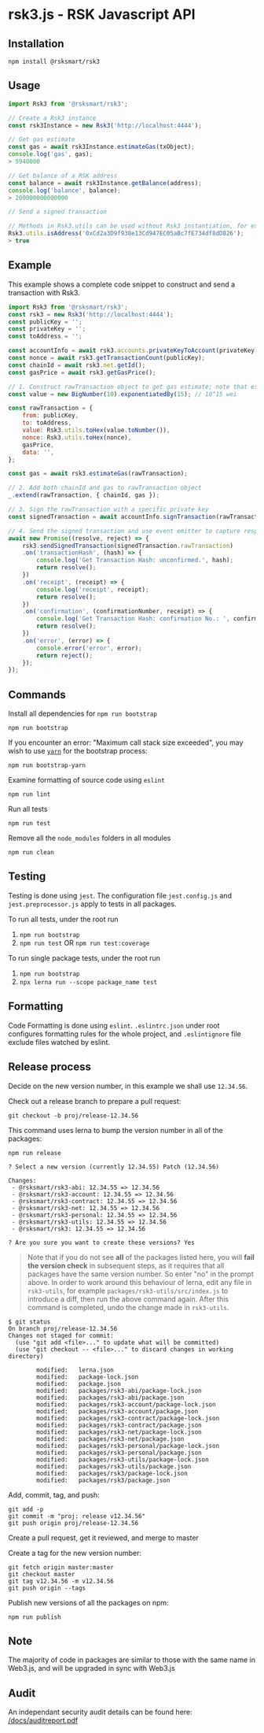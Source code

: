 # rsk3.js - RSK Javascript API

## Installation

```shell
npm install @rsksmart/rsk3
```

## Usage

```javascript
import Rsk3 from '@rsksmart/rsk3';

// Create a Rsk3 instance
const rsk3Instance = new Rsk3('http://localhost:4444');

// Get gas estimate
const gas = await rsk3Instance.estimateGas(txObject);
console.log('gas', gas);
> 5940000

// Get balance of a RSK address
const balance = await rsk3Instance.getBalance(address);
console.log('balance', balance);
> 200000000000000

// Send a signed transaction

// Methods in Rsk3.utils can be used without Rsk3 instantiation, for example
Rsk3.utils.isAddress('0xCd2a3D9f938e13Cd947EC05aBc7fE734df8dD826');
> true
```

## Example

This example shows a complete code snippet to construct and send a transaction with Rsk3.

```javascript
import Rsk3 from '@rsksmart/rsk3';
const rsk3 = new Rsk3('http://localhost:4444');
const publicKey = '';
const privateKey = '';
const toAddress = '';

const accountInfo = await rsk3.accounts.privateKeyToAccount(privateKey);
const nonce = await rsk3.getTransactionCount(publicKey);
const chainId = await rsk3.net.getId();
const gasPrice = await rsk3.getGasPrice();

// 1. Construct rawTransaction object to get gas estimate; note that estimateGas's parameter object can not include chainId
const value = new BigNumber(10).exponentiatedBy(15); // 10^15 wei

const rawTransaction = {
    from: publicKey,
    to: toAddress,
    value: Rsk3.utils.toHex(value.toNumber()),
    nonce: Rsk3.utils.toHex(nonce),
    gasPrice,
    data: '',
};

const gas = await rsk3.estimateGas(rawTransaction);

// 2. Add both chainId and gas to rawTransaction object
_.extend(rawTransaction, { chainId, gas });

// 3. Sign the rawTransaction with a specific private key
const signedTransaction = await accountInfo.signTransaction(rawTransaction, privateKey);

// 4. Send the signed transaction and use event emitter to capture response
await new Promise((resolve, reject) => {
    rsk3.sendSignedTransaction(signedTransaction.rawTransaction)
    .on('transactionHash', (hash) => {
        console.log('Get Transaction Hash: unconfirmed.', hash);
        return resolve();
    })
    .on('receipt', (receipt) => {
        console.log('receipt', receipt);
        return resolve();
    })
    .on('confirmation', (confirmationNumber, receipt) => {
        console.log('Get Transaction Hash: confirmation No.: ', confirmationNumber, ', receipt', receipt);
        return resolve();
    })
    .on('error', (error) => {
        console.error('error', error);
        return reject();
    });
});
```

## Commands

Install all dependencies for `npm run bootstrap`

```shell
npm run bootstrap
```

If you encounter an error:
"Maximum call stack size exceeded", you may wish to use
[`yarn`](https://yarnpkg.com/)
for the bootstrap process:

```shell
npm run bootstrap-yarn
```

Examine formatting of source code using `eslint`

```shell
npm run lint
```

Run all tests

```shell
npm run test
```

Remove all the `node_modules` folders in all modules

```shell
npm run clean
```

## Testing

Testing is done using `jest`. The configuration file `jest.config.js` and `jest.preprocessor.js` apply to tests in all packages.

To run all tests, under the root run

1. `npm run bootstrap`
1. `npm run test` OR `npm run test:coverage`

To run single package tests, under the root run

1. `npm run bootstrap`
1. `npx lerna run --scope package_name test`

## Formatting

Code Formatting is done using `eslint`. `.eslintrc.json` under root configures formatting rules for the whole project, and `.eslintignore` file exclude files watched by eslint.

## Release process

Decide on the new version number,
in this example we shall use `12.34.56`.

Check out a release branch to prepare a pull request:

```shell
git checkout -b proj/release-12.34.56

```

This command uses lerna to bump the version number in all of the packages:

```shell
npm run release

```

```text
? Select a new version (currently 12.34.55) Patch (12.34.56)

Changes:
 - @rsksmart/rsk3-abi: 12.34.55 => 12.34.56
 - @rsksmart/rsk3-account: 12.34.55 => 12.34.56
 - @rsksmart/rsk3-contract: 12.34.55 => 12.34.56
 - @rsksmart/rsk3-net: 12.34.55 => 12.34.56
 - @rsksmart/rsk3-personal: 12.34.55 => 12.34.56
 - @rsksmart/rsk3-utils: 12.34.55 => 12.34.56
 - @rsksmart/rsk3: 12.34.55 => 12.34.56

? Are you sure you want to create these versions? Yes
```

> Note that if you do not see **all** of the packages listed here,
> you will **fail the version check** in subsequent steps,
> as it requires that all packages have the same version number.
> So enter "no" in the prompt above.
> In order to work around this behaviour of lerna,
> edit any file in `rsk3-utils`, for example `packages/rsk3-utils/src/index.js`
> to introduce a diff, then run the above command again.
> After this command is completed, undo the change made in `rsk3-utils`.

```shell
$ git status
On branch proj/release-12.34.56
Changes not staged for commit:
  (use "git add <file>..." to update what will be committed)
  (use "git checkout -- <file>..." to discard changes in working directory)

        modified:   lerna.json
        modified:   package-lock.json
        modified:   package.json
        modified:   packages/rsk3-abi/package-lock.json
        modified:   packages/rsk3-abi/package.json
        modified:   packages/rsk3-account/package-lock.json
        modified:   packages/rsk3-account/package.json
        modified:   packages/rsk3-contract/package-lock.json
        modified:   packages/rsk3-contract/package.json
        modified:   packages/rsk3-net/package-lock.json
        modified:   packages/rsk3-net/package.json
        modified:   packages/rsk3-personal/package-lock.json
        modified:   packages/rsk3-personal/package.json
        modified:   packages/rsk3-utils/package-lock.json
        modified:   packages/rsk3-utils/package.json
        modified:   packages/rsk3/package-lock.json
        modified:   packages/rsk3/package.json

```

Add, commit, tag, and push:

```shell
git add -p
git commit -m "proj: release v12.34.56"
git push origin proj/release-12.34.56

```

Create a pull request, get it reviewed, and merge to master

Create a tag for the new version number:

```shell
git fetch origin master:master
git checkout master
git tag v12.34.56 -m v12.34.56
git push origin --tags

```

Publish new versions of all the packages on npm:

```shell
npm run publish

```

## Note

The majority of code in packages are similar to those with the same name in Web3.js, and will be upgraded in sync with Web3.js

## Audit

An independant security audit details can be found here: [/docs/auditreport.pdf](https://github.com/rsksmart/rsk3.js/blob/master/docs/auditreport.pdf)

